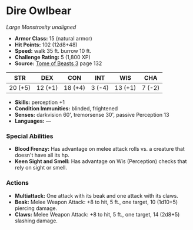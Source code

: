 # Dire Owlbear

*Large* *Monstrosity* *unaligned*

- **Armor Class:** 15 (natural armor)
- **Hit Points:** 102 (12d8+48)
- **Speed:** walk 35 ft. burrow 10 ft.
- **Challenge Rating:** 5 (1,800 XP)
- **Source:** [Tome of Beasts 3](https://koboldpress.com/kpstore/product/tome-of-beasts-3-for-5th-edition/) page 132

| STR | DEX | CON | INT | WIS | CHA |
| --- | --- | --- | --- | --- | --- |
| 20 (+5) | 12 (+1) | 18 (+4) | 3 (-4) | 13 (+1) | 7 (-2) |

- **Skills:** perception +1
- **Condition Immunities:** blinded, frightened
- **Senses:** darkvision 60', tremorsense 30', passive Perception 13
- **Languages:** —

### Special Abilities

- **Blood Frenzy:** Has advantage on melee attack rolls vs. a creature that doesn't have all its hp.
- **Keen Sight and Smell:** Has advantage on Wis (Perception) checks that rely on sight or smell.

### Actions

- **Multiattack:** One attack with its beak and one attack with its claws.
- **Beak:** Melee Weapon Attack: +8 to hit, 5 ft., one target, 10 (1d10+5) piercing damage.
- **Claws:** Melee Weapon Attack: +8 to hit, 5 ft., one target, 14 (2d8+5) slashing damage.


